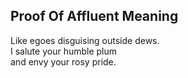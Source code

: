Proof Of Affluent Meaning
-------------------------
Like egoes disguising outside dews.  
I salute your humble plum  
and envy your rosy pride.  
